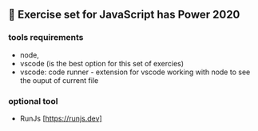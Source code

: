 ## 🦊 Exercise set for JavaScript has Power 2020


### tools requirements

- node,
- vscode (is the best option for this set of exercies)
- vscode: code runner - extension for vscode working with node to see the ouput of current file

### optional tool

- RunJs [https://runjs.dev]